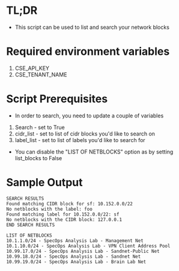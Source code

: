 # TL;DR
- This script can be used to list and search your network blocks

# Required environment variables
1. CSE_API_KEY
2. CSE_TENANT_NAME

# Script Prerequisites 
* In order to search, you need to update a couple of variables
1. Search - set to True
2. cidr_list - set to list of cidr blocks you'd like to search on
3. label_list - set to list of labels you'd like to search for

* You can disable the "LIST OF NETBLOCKS" option as by setting list_blocks to False

# Sample Output
```
SEARCH RESULTS
Found matching CIDR block for sf: 10.152.0.0/22
No netblocks with the label: foo
Found matching label for 10.152.0.0/22: sf
No netblocks with the CIDR block: 127.0.0.1
END SEARCH RESULTS

LIST OF NETBLOCKS
10.1.1.0/24 - SpecOps Analysis Lab - Management Net
10.1.10.0/24 - SpecOps Analysis Lab - VPN Client Address Pool
10.99.17.0/24 - SpecOps Analysis Lab - Sandnet-Public Net
10.99.18.0/24 - SpecOps Analysis Lab - Sandnet Net
10.99.19.0/24 - SpecOps Analysis Lab - Brain Lab Net
```